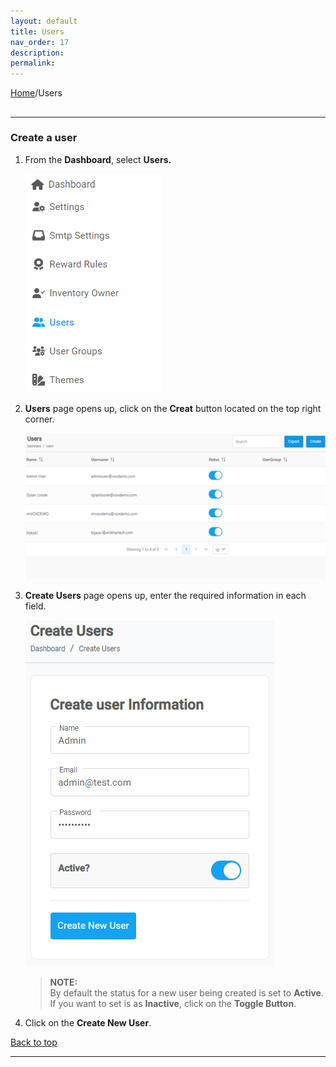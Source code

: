 ```yaml
---
layout: default
title: Users
nav_order: 17
description:
permalink:
---
```


[Home](https://biijuwa.github.io/eckb/)/Users

##

---

### Create a user

1. From the **Dashboard**, select **Users.**

   ![user_page](../../images/users/user_dashboard.png)

2. **Users** page opens up, click on the **Creat** button located on the top right corner.

   ![user_page](../../images/users/user_page.png)

3. **Create Users** page opens up, enter the required information in each field.

   ![create_user](../../images/users/create_user.png)

   > **NOTE:** <br> By default the status for a new user being created is set to **Active**. If you want to set is as **Inactive**, click on the **Toggle Button**.

4. Click on the **Create New User**.

<a href="#top" id="back-to-top">Back to top</a>

---

